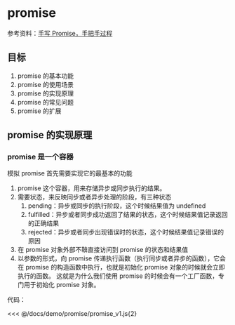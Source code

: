 # promise

参考资料：[手写 Promise，手把手过程](https://mp.weixin.qq.com/s/q8JFWNaOZvzeLnsol7wdXw)

## 目标

1. promise 的基本功能
2. promise 的使用场景
3. promise 的实现原理
4. promise 的常见问题
5. promise 的扩展

## promise 的实现原理

### promise 是一个容器

模拟 promise 首先需要实现它的最基本的功能

1. promise 这个容器，用来存储异步或同步执行的结果。
2. 需要状态，来反映同步或者异步处理的阶段，有三种状态
   1. pending：异步或同步的执行阶段，这个时候结果值为 undefined
   2. fulfilled：异步或者同步成功返回了结果的状态，这个时候结果值记录返回的正确结果
   3. rejected：异步或者同步出现错误时的状态，这个时候结果值记录错误的原因
3. 在 promise 对象外部不鞥直接访问到 promise 的状态和结果值
4. 以参数的形式，向 promise 传递执行函数（执行同步或者异步的函数），它会在 promise 的构造函数中执行，也就是初始化 promise 对象的时候就会立即执行的函数。
   这就是为什么我们使用 promise 的时候会有一个工厂函数，专门用于初始化 promise 对象。

代码：

<<< @/docs/demo/promise/promise_v1.js{2}
